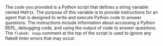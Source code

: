 The code you provided is a Python script that defines a string variable named `PREFIX`. The purpose of this variable is to provide instructions for an agent that is designed to write and execute Python code to answer questions. The instructions include information about accessing a Python REPL, debugging code, and using the output of code to answer questions. The `flake8: noqa` comment at the top of the script is used to ignore any flake8 linter errors that may occur.

